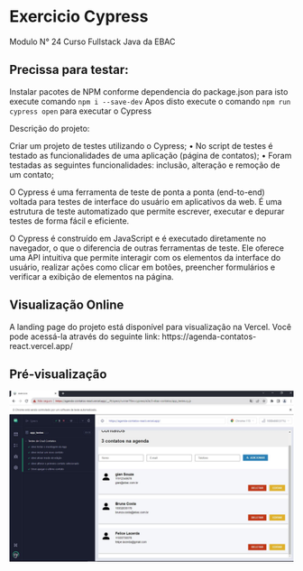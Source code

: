 # Exercicio Cypress

Modulo N° 24 Curso Fullstack Java da EBAC

## Precissa para testar:

Instalar pacotes de NPM conforme dependencia do package.json para isto execute comando ``` npm i --save-dev ```
Apos disto execute o comando ```npm run cypress open``` para executar o Cypress

Descrição do projeto:

Criar um projeto de testes utilizando o Cypress;
• No script de testes é testado as funcionalidades de uma aplicação (página de contatos);
• Foram testadas as seguintes funcionalidades: inclusão, alteração e remoção de um contato;

O Cypress é uma ferramenta de teste de ponta a ponta (end-to-end) voltada para testes de interface do usuário em aplicativos da web. É uma estrutura de teste automatizado que permite escrever, executar e depurar testes de forma fácil e eficiente.

O Cypress é construído em JavaScript e é executado diretamente no navegador, o que o diferencia de outras ferramentas de teste. Ele oferece uma API intuitiva que permite interagir com os elementos da interface do usuário, realizar ações como clicar em botões, preencher formulários e verificar a exibição de elementos na página.

<h2>Visualização Online</h2>
<p>A landing page do projeto está disponível para visualização na Vercel. Você pode acessá-la através do seguinte link: https://agenda-contatos-react.vercel.app/

<h2>Pré-visualização</h2>

<img src="./Image/Captura.JPG">


